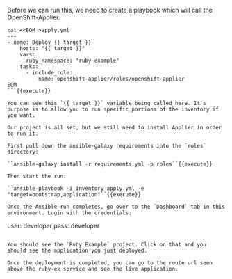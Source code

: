Before we can run this, we need to create a playbook which will call the OpenShift-Applier.

```
cat <<EOM >apply.yml
---
- name: Deploy {{ target }}
    hosts: "{{ target }}"
    vars:
      ruby_namespace: "ruby-example"
    tasks:
      - include_role:
          name: openshift-applier/roles/openshift-applier
EOM
```{{execute}}

You can see this `{{ target }}` variable being called here. It's purpose is to allow you to run specific portions of the inventory if you want.

Our project is all set, but we still need to install Applier in order to run it.

First pull down the ansible-galaxy requirements into the `roles` directory:

``ansible-galaxy install -r requirements.yml -p roles``{{execute}}

Then start the run:

``ansible-playbook -i inventory apply.yml -e "target=bootstrap,application"``{{execute}}

Once the Ansible run completes, go over to the `Dashboard` tab in this environment. Login with the credentials:

```
user: developer
pass: developer
```

You should see the `Ruby Example` project. Click on that and you should see the application you just deployed.

Once the deployment is completed, you can go to the route url seen above the ruby-ex service and see the live application.
